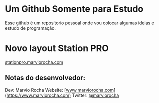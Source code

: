 # Um Github Somente para Estudo

Esse github é um reposítorio pessoal onde vou colocar algumas ideias e estudo de programação.

# Novo layout Station PRO

[stationpro.marviorocha.com](https://stationpro.marviorocha.com)

## Notas do desenvolvedor:

Dev: Marvio Rocha
Website: [www.marviorocha.com](https://www.marviorocha.com)
Twitter: [@marviorocha](https://twitter.com/marviorocha)


